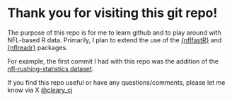 # **Thank you for visiting this git repo!**

The purpose of this repo is for me to learn github and to play around with NFL-based R data. Primarily, I plan to extend the use of the [{nflfastR}](https://www.nflfastr.com/) and [{nflreadr}](https://nflreadr.nflverse.com/) packages.

For example, the first commit I had with this repo was the addition of the [nfl-rushing-statistics dataset](https://github.com/cjcleary/NFL-with-R/tree/main/Data%20Files/nfl-rushing-statistics).

If you find this repo useful or have any questions/comments, please let me know via X [\@cleary_cj](https://twitter.com/cleary_cj/)
